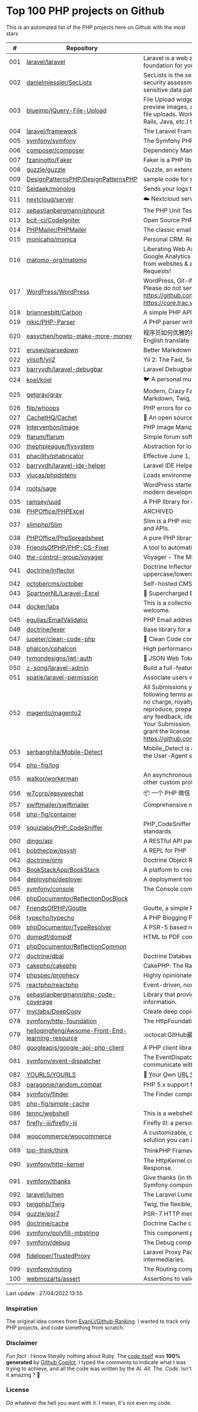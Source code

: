 # Top 100 PHP projects on Github

This is an automated list of the PHP projects here on Github with the most stars

| # | Repository | Description | Stars | Forks |
|---|------------|-------------|-------|-------|
| 001 | [laravel/laravel](https://github.com/laravel/laravel) | Laravel is a web application framework with expressive, elegant syntax. We’ve already laid the foundation for your next big idea — freeing you to create without sweating the small things. | 69489 | 22482 |
| 002 | [danielmiessler/SecLists](https://github.com/danielmiessler/SecLists) | SecLists is the security tester's companion. It's a collection of multiple types of lists used during security assessments, collected in one place. List types include usernames, passwords, URLs, sensitive data patterns, fuzzing payloads, web shells, and many more. | 38690 | 19763 |
| 003 | [blueimp/jQuery-File-Upload](https://github.com/blueimp/jQuery-File-Upload) | File Upload widget with multiple file selection, drag&drop support, progress bar, validation and preview images, audio and video for jQuery. Supports cross-domain, chunked and resumable file uploads. Works with any server-side platform (Google App Engine, PHP, Python, Ruby on Rails, Java, etc.) that supports standard HTML form file uploads. | 31090 | 8223 |
| 004 | [laravel/framework](https://github.com/laravel/framework) | The Laravel Framework. | 26817 | 9131 |
| 005 | [symfony/symfony](https://github.com/symfony/symfony) | The Symfony PHP framework | 26788 | 8679 |
| 006 | [composer/composer](https://github.com/composer/composer) | Dependency Manager for PHP | 26472 | 6311 |
| 007 | [fzaninotto/Faker](https://github.com/fzaninotto/Faker) | Faker is a PHP library that generates fake data for you | 26423 | 3357 |
| 008 | [guzzle/guzzle](https://github.com/guzzle/guzzle) | Guzzle, an extensible PHP HTTP client | 21736 | 2295 |
| 009 | [DesignPatternsPHP/DesignPatternsPHP](https://github.com/DesignPatternsPHP/DesignPatternsPHP) | sample code for several design patterns in PHP 8 | 20464 | 4405 |
| 010 | [Seldaek/monolog](https://github.com/Seldaek/monolog) | Sends your logs to files, sockets, inboxes, databases and various web services | 19621 | 1811 |
| 011 | [nextcloud/server](https://github.com/nextcloud/server) | ☁️ Nextcloud server, a safe home for all your data | 18960 | 3028 |
| 012 | [sebastianbergmann/phpunit](https://github.com/sebastianbergmann/phpunit) | The PHP Unit Testing framework. | 18370 | 2093 |
| 013 | [bcit-ci/CodeIgniter](https://github.com/bcit-ci/CodeIgniter) | Open Source PHP Framework (originally from EllisLab) | 18194 | 7786 |
| 014 | [PHPMailer/PHPMailer](https://github.com/PHPMailer/PHPMailer) | The classic email sending library for PHP | 18101 | 9209 |
| 015 | [monicahq/monica](https://github.com/monicahq/monica) | Personal CRM. Remember everything about your friends, family and business relationships. | 16265 | 1671 |
| 016 | [matomo-org/matomo](https://github.com/matomo-org/matomo) | Liberating Web Analytics. Star us on Github? +1. Matomo is the leading open alternative to Google Analytics that gives you full control over your data. Matomo lets you easily collect data from websites & apps and visualise this data and extract insights. Privacy is built-in. We love Pull Requests!  | 16237 | 2291 |
| 017 | [WordPress/WordPress](https://github.com/WordPress/WordPress) | WordPress, Git-ified. This repository is just a mirror of the WordPress subversion repository. Please do not send pull requests. Submit pull requests to https://github.com/WordPress/wordpress-develop and patches to https://core.trac.wordpress.org/ instead. | 16133 | 11137 |
| 018 | [briannesbitt/Carbon](https://github.com/briannesbitt/Carbon) | A simple PHP API extension for DateTime. | 15728 | 1206 |
| 019 | [nikic/PHP-Parser](https://github.com/nikic/PHP-Parser) | A PHP parser written in PHP | 15370 | 870 |
| 020 | [easychen/howto-make-more-money](https://github.com/easychen/howto-make-more-money) | 程序员如何优雅的挣零花钱，2.0版，升级为小书了。Most of this not work outside China , so no English translate | 15174 | 1620 |
| 021 | [erusev/parsedown](https://github.com/erusev/parsedown) | Better Markdown Parser in PHP | 14130 | 1074 |
| 022 | [yiisoft/yii2](https://github.com/yiisoft/yii2) | Yii 2: The Fast, Secure and Professional PHP Framework | 13928 | 7000 |
| 023 | [barryvdh/laravel-debugbar](https://github.com/barryvdh/laravel-debugbar) | Laravel Debugbar (Integrates PHP Debug Bar) | 13933 | 1361 |
| 024 | [koel/koel](https://github.com/koel/koel) | 🐦 A personal music streaming server that works. | 13538 | 1738 |
| 025 | [getgrav/grav](https://github.com/getgrav/grav) | Modern, Crazy Fast, Ridiculously Easy and Amazingly Powerful Flat-File CMS powered by PHP, Markdown, Twig, and Symfony | 13247 | 1360 |
| 026 | [filp/whoops](https://github.com/filp/whoops) | PHP errors for cool kids  | 12744 | 591 |
| 027 | [CachetHQ/Cachet](https://github.com/CachetHQ/Cachet) | 📛 An open source status page system for everyone. | 12682 | 1528 |
| 028 | [Intervention/image](https://github.com/Intervention/image) | PHP Image Manipulation | 12562 | 1414 |
| 029 | [flarum/flarum](https://github.com/flarum/flarum) | Simple forum software for building great communities. | 12578 | 1387 |
| 030 | [thephpleague/flysystem](https://github.com/thephpleague/flysystem) | Abstraction for local and remote filesystems | 12450 | 716 |
| 031 | [phacility/phabricator](https://github.com/phacility/phabricator) | Effective June 1, 2021: Phabricator is no longer actively maintained. | 12248 | 1648 |
| 032 | [barryvdh/laravel-ide-helper](https://github.com/barryvdh/laravel-ide-helper) | Laravel IDE Helper | 12249 | 1075 |
| 033 | [vlucas/phpdotenv](https://github.com/vlucas/phpdotenv) | Loads environment variables from `.env` to `getenv()`, `$_ENV` and `$_SERVER` automagically. | 11880 | 585 |
| 034 | [roots/sage](https://github.com/roots/sage) | WordPress starter theme with Laravel Blade components and templates, Tailwind CSS, and a modern development workflow | 11730 | 2987 |
| 035 | [ramsey/uuid](https://github.com/ramsey/uuid) | A PHP library for generating universally unique identifiers (UUIDs). | 11610 | 458 |
| 036 | [PHPOffice/PHPExcel](https://github.com/PHPOffice/PHPExcel) | ARCHIVED | 11461 | 4169 |
| 037 | [slimphp/Slim](https://github.com/slimphp/Slim) | Slim is a PHP micro framework that helps you quickly write simple yet powerful web applications and APIs. | 11290 | 1931 |
| 038 | [PHPOffice/PhpSpreadsheet](https://github.com/PHPOffice/PhpSpreadsheet) | A pure PHP library for reading and writing spreadsheet files | 11065 | 2632 |
| 039 | [FriendsOfPHP/PHP-CS-Fixer](https://github.com/FriendsOfPHP/PHP-CS-Fixer) | A tool to automatically fix PHP Coding Standards issues | 11031 | 1405 |
| 040 | [the-control-group/voyager](https://github.com/the-control-group/voyager) | Voyager - The Missing Laravel Admin | 10971 | 2591 |
| 041 | [doctrine/inflector](https://github.com/doctrine/inflector) | Doctrine Inflector is a small library that can perform string manipulations with regard to uppercase/lowercase and singular/plural forms of words. | 10784 | 114 |
| 042 | [octobercms/october](https://github.com/octobercms/october) | Self-hosted CMS platform based on the Laravel PHP Framework. | 10769 | 2280 |
| 043 | [SpartnerNL/Laravel-Excel](https://github.com/SpartnerNL/Laravel-Excel) | 🚀 Supercharged Excel exports and imports in Laravel | 10728 | 1689 |
| 044 | [docker/labs](https://github.com/docker/labs) | This is a collection of tutorials for learning how to use Docker with various tools. Contributions welcome. | 10687 | 5244 |
| 045 | [egulias/EmailValidator](https://github.com/egulias/EmailValidator) | PHP Email address validator | 10642 | 158 |
| 046 | [doctrine/lexer](https://github.com/doctrine/lexer) | Base library for a lexer that can be used in Top-Down, Recursive Descent Parsers. | 10625 | 51 |
| 047 | [jupeter/clean-code-php](https://github.com/jupeter/clean-code-php) | :bathtub: Clean Code concepts adapted for PHP | 10589 | 2589 |
| 048 | [phalcon/cphalcon](https://github.com/phalcon/cphalcon) | High performance, full-stack PHP framework delivered as a C extension. | 10565 | 1923 |
| 049 | [tymondesigns/jwt-auth](https://github.com/tymondesigns/jwt-auth) | 🔐 JSON Web Token Authentication for Laravel & Lumen | 10494 | 1509 |
| 050 | [z-song/laravel-admin](https://github.com/z-song/laravel-admin) | Build a full-featured administrative interface in ten minutes | 10442 | 2669 |
| 051 | [spatie/laravel-permission](https://github.com/spatie/laravel-permission) | Associate users with roles and permissions | 10368 | 1567 |
| 052 | [magento/magento2](https://github.com/magento/magento2) | All Submissions you make to Magento Inc. ("Magento") through GitHub are subject to the following terms and conditions: (1) You grant Magento a perpetual, worldwide, non-exclusive, no charge, royalty free, irrevocable license under your applicable copyrights and patents to reproduce, prepare derivative works of, display, publically perform, sublicense and distribute any feedback, ideas, code, or other information (“Submission") you submit through GitHub. (2) Your Submission is an original work of authorship and you are the owner or are legally entitled to grant the license stated above. (3) You agree to the Contributor License Agreement found here:  https://github.com/magento/magento2/blob/master/CONTRIBUTOR_LICENSE_AGREEMENT.html | 10014 | 8867 |
| 053 | [serbanghita/Mobile-Detect](https://github.com/serbanghita/Mobile-Detect) | Mobile_Detect is a lightweight PHP class for detecting mobile devices (including tablets). It uses the User-Agent string combined with specific HTTP headers to detect the mobile environment. | 9991 | 2669 |
| 054 | [php-fig/log](https://github.com/php-fig/log) |  | 9882 | 165 |
| 055 | [walkor/workerman](https://github.com/walkor/workerman) | An asynchronous event driven PHP socket framework. Supports HTTP, Websocket, SSL and other custom protocols. PHP>=5.3. | 9833 | 2212 |
| 056 | [w7corp/easywechat](https://github.com/w7corp/easywechat) | 📦 一个 PHP 微信 SDK | 9814 | 2379 |
| 057 | [swiftmailer/swiftmailer](https://github.com/swiftmailer/swiftmailer) | Comprehensive mailing tools for PHP | 9532 | 824 |
| 058 | [php-fig/container](https://github.com/php-fig/container) |  | 9454 | 38 |
| 059 | [squizlabs/PHP_CodeSniffer](https://github.com/squizlabs/PHP_CodeSniffer) | PHP_CodeSniffer tokenizes PHP files and detects violations of a defined set of coding standards. | 9309 | 1436 |
| 060 | [dingo/api](https://github.com/dingo/api) | A RESTful API package for the Laravel and Lumen frameworks. | 9262 | 1274 |
| 061 | [bobthecow/psysh](https://github.com/bobthecow/psysh) | A REPL for PHP | 9248 | 286 |
| 062 | [doctrine/orm](https://github.com/doctrine/orm) | Doctrine Object Relational Mapper (ORM) | 9195 | 2397 |
| 063 | [BookStackApp/BookStack](https://github.com/BookStackApp/BookStack) | A platform to create documentation/wiki content built with PHP & Laravel | 9184 | 1266 |
| 064 | [deployphp/deployer](https://github.com/deployphp/deployer) | A deployment tool written in PHP with support for popular frameworks out of the box | 9190 | 1368 |
| 065 | [symfony/console](https://github.com/symfony/console) | The Console component eases the creation of beautiful and testable command line interfaces. | 9118 | 238 |
| 066 | [phpDocumentor/ReflectionDocBlock](https://github.com/phpDocumentor/ReflectionDocBlock) |  | 9017 | 98 |
| 067 | [FriendsOfPHP/Goutte](https://github.com/FriendsOfPHP/Goutte) | Goutte, a simple PHP Web Scraper | 8913 | 1012 |
| 068 | [typecho/typecho](https://github.com/typecho/typecho) | A PHP Blogging Platform. Simple and Powerful. | 8910 | 1798 |
| 069 | [phpDocumentor/TypeResolver](https://github.com/phpDocumentor/TypeResolver) | A PSR-5 based resolver of Class names, Types and Structural Element Names | 8815 | 41 |
| 070 | [dompdf/dompdf](https://github.com/dompdf/dompdf) | HTML to PDF converter for PHP | 8756 | 1631 |
| 071 | [phpDocumentor/ReflectionCommon](https://github.com/phpDocumentor/ReflectionCommon) |  | 8725 | 19 |
| 072 | [doctrine/dbal](https://github.com/doctrine/dbal) | Doctrine Database Abstraction Layer | 8649 | 1195 |
| 073 | [cakephp/cakephp](https://github.com/cakephp/cakephp) | CakePHP: The Rapid Development Framework for PHP - Official Repository | 8483 | 3475 |
| 074 | [phpspec/prophecy](https://github.com/phpspec/prophecy) | Highly opinionated mocking framework for PHP 5.3+ | 8391 | 229 |
| 075 | [reactphp/reactphp](https://github.com/reactphp/reactphp) | Event-driven, non-blocking I/O with PHP. | 8323 | 744 |
| 076 | [sebastianbergmann/php-code-coverage](https://github.com/sebastianbergmann/php-code-coverage) | Library that provides collection, processing, and rendering functionality for PHP code coverage information. | 8235 | 349 |
| 077 | [myclabs/DeepCopy](https://github.com/myclabs/DeepCopy) | Create deep copies (clones) of your objects | 8206 | 86 |
| 078 | [symfony/http-foundation](https://github.com/symfony/http-foundation) | The HttpFoundation component defines an object-oriented layer for the HTTP specification. | 8146 | 281 |
| 079 | [helloqingfeng/Awsome-Front-End-learning-resource](https://github.com/helloqingfeng/Awsome-Front-End-learning-resource) | :octocat:GitHub最全的前端资源汇总仓库（包括前端学习、开发资源、求职面试等） | 8092 | 1809 |
| 080 | [googleapis/google-api-php-client](https://github.com/googleapis/google-api-php-client) | A PHP client library for accessing Google APIs | 8038 | 3435 |
| 081 | [symfony/event-dispatcher](https://github.com/symfony/event-dispatcher) | The EventDispatcher component provides tools that allow your application components to communicate with each other by dispatching events and listening to them. | 8028 | 66 |
| 082 | [YOURLS/YOURLS](https://github.com/YOURLS/YOURLS) | 🔗 Y̲our O̲wn U̲R̲L̲ S̲hortener - the 𝑑𝑒 𝑓𝑎𝑐𝑡𝑜 standard self hosted URL shortener in PHP | 8044 | 1703 |
| 083 | [paragonie/random_compat](https://github.com/paragonie/random_compat) | PHP 5.x support for random_bytes() and random_int() | 7981 | 117 |
| 084 | [symfony/finder](https://github.com/symfony/finder) | The Finder component finds files and directories via an intuitive fluent interface. | 7931 | 54 |
| 085 | [php-fig/simple-cache](https://github.com/php-fig/simple-cache) |  | 7878 | 44 |
| 086 | [tennc/webshell](https://github.com/tennc/webshell) | This is a webshell open source project | 7892 | 5222 |
| 087 | [firefly-iii/firefly-iii](https://github.com/firefly-iii/firefly-iii) | Firefly III: a personal finances manager | 7794 | 847 |
| 088 | [woocommerce/woocommerce](https://github.com/woocommerce/woocommerce) | A customizable, open-source eCommerce platform built on WordPress. Build any commerce solution you can imagine. | 7779 | 10167 |
| 089 | [top-think/think](https://github.com/top-think/think) | ThinkPHP Framework ——十年匠心的高性能PHP框架 | 7690 | 1657 |
| 090 | [symfony/http-kernel](https://github.com/symfony/http-kernel) | The HttpKernel component provides a structured process for converting a Request into a Response. | 7627 | 85 |
| 091 | [symfony/thanks](https://github.com/symfony/thanks) | Give thanks (in the form of a GitHub ★) to your fellow PHP package maintainers (not limited to Symfony components)! | 7628 | 41 |
| 092 | [laravel/lumen](https://github.com/laravel/lumen) | The Laravel Lumen Framework. | 7538 | 1003 |
| 093 | [twigphp/Twig](https://github.com/twigphp/Twig) | Twig, the flexible, fast, and secure template language for PHP | 7484 | 1163 |
| 094 | [guzzle/psr7](https://github.com/guzzle/psr7) | PSR-7 HTTP message library | 7456 | 250 |
| 095 | [doctrine/cache](https://github.com/doctrine/cache) | Doctrine Cache component | 7408 | 213 |
| 096 | [symfony/polyfill-mbstring](https://github.com/symfony/polyfill-mbstring) | This component provides a partial, native PHP implementation for the Mbstring extension. | 7407 | 37 |
| 097 | [symfony/debug](https://github.com/symfony/debug) | The Debug component provides tools to ease debugging PHP code. | 7298 | 55 |
| 098 | [fideloper/TrustedProxy](https://github.com/fideloper/TrustedProxy) | Laravel Proxy Package for handling sessions when behind load balancers or other intermediaries. | 7262 | 109 |
| 099 | [symfony/routing](https://github.com/symfony/routing) | The Routing component maps an HTTP request to a set of configuration variables. | 7141 | 94 |
| 100 | [webmozarts/assert](https://github.com/webmozarts/assert) | Assertions to validate method input/output with nice error messages. | 7037 | 125 |


Last update : 27/04/2022 13:55



### Inspiration

The original idea comes from [EvanLi/Github-Ranking](https://github.com/EvanLi/Github-Ranking). I wanted to track only PHP projects, and code something from scratch.

### Disclaimer

*Fun fact* : I know literally nothing about Ruby. The [code itself](https://github.com/ozh/top_100_PHP_projects/blob/master/parse.rb) was **100% generated** by [Github Copilot](https://copilot.github.com/). I typed the comments to indicate what I was trying to achieve, and all the code was written by the AI. *All. The. Code*. Isn't it amazing ? 🤩

### License

Do whatever the hell you want with it. I mean, it's not even my code.
